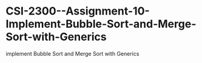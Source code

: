 # CSI-2300--Assignment-10-Implement-Bubble-Sort-and-Merge-Sort-with-Generics
 implement Bubble Sort and Merge Sort with Generics
